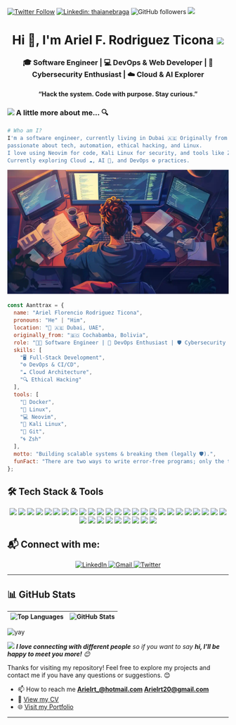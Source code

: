 [![Twitter Follow](https://img.shields.io/twitter/follow/_aanttrax_?label=Follow&link=https://twitter.com/_aanttrax_/)](https://twitter.com/_aanttrax_/)
[![Linkedin: thaianebraga](https://img.shields.io/badge/-ariel-blue?style=flat-square&logo=Linkedin&logoColor=white&link=https://www.linkedin.com/in/ariel-rodriguez-ticona/)](https://www.linkedin.com/in/ariel-rodriguez-ticona/)
![GitHub followers](https://img.shields.io/github/followers/Aanttrax?label=Follow&style=social)
![](https://komarev.com/ghpvc/?username=aanttrax&label=Profile%20views&color=0e75b6&style=flat)

<h1 align="center">Hi 👋, I'm Ariel F. Rodriguez Ticona  <img src="https://media.giphy.com/media/12oufCB0MyZ1Go/giphy.gif" width="50"></h1>
<h3 align="center">🎓 Software Engineer | 💻 DevOps & Web Developer | 🔐 Cybersecurity Enthusiast | ☁️ Cloud & AI Explorer</h3>
<h4 align="center">“Hack the system. Code with purpose. Stay curious.”</h4>

### <img src="https://media.giphy.com/media/VgCDAzcKvsR6OM0uWg/giphy.gif" width="50"> A little more about me... 🔍

```bash
# Who am I?
I'm a software engineer, currently living in Dubai 🇦🇪 Originally from Bolivia 🇧🇴,
passionate about tech, automation, ethical hacking, and Linux. 
I love using Neovim for code, Kali Linux for security, and tools like Zsh & Tmux for efficiency.
Currently exploring Cloud ☁️, AI 🧠, and DevOps ⚙️ practices.
```

<!-- ![Screenshot 1](./screenshots/screenshot1.png)   -->
![Screenshot 2](./screenshots/screenshot2.webp)  
<!-- ![Screenshot 3](./screenshots/screenshot3.jpg)   -->
<!-- ![Screenshot 4](./screenshots/screenshot4.avif) -->
<!-- <div align="center">
    <img src="https://media.giphy.com/media/M9gbBd9nbDrOTu1Mqx/giphy.gif" width="230">
</div> -->


```javascript
const Aanttrax = {
  name: "Ariel Florencio Rodriguez Ticona",
  pronouns: "He" | "Him",
  location: "📍 🇦🇪 Dubai, UAE",
  originally_from: "🇧🇴 Cochabamba, Bolivia",
  role: "🧑‍💻 Software Engineer | 🚀 DevOps Enthusiast | 🛡️ Cybersecurity Explorer",
  skills: [
    "🖥️ Full-Stack Development",
    "⚙️ DevOps & CI/CD",
    "☁️ Cloud Architecture",
    "🔍 Ethical Hacking"
  ],
  tools: [
    "🐳 Docker",
    "🐧 Linux",
    "💻 Neovim",
    "🧪 Kali Linux",
    "🔧 Git",
    "🌀 Zsh"
  ],
  motto: "Building scalable systems & breaking them (legally 🛡️).",
  funFact: "There are two ways to write error-free programs; only the third one works",
};
```

## 🛠️ Tech Stack & Tools

<p align="center">
  <img src="https://img.shields.io/badge/JavaScript-F7DF1E?style=for-the-badge&logo=javascript&logoColor=black" />
  <img src="https://img.shields.io/badge/TypeScript-3178C6?style=for-the-badge&logo=typescript&logoColor=white" />
  <img src="https://img.shields.io/badge/Python-3776AB?style=for-the-badge&logo=python&logoColor=white" />
  <img src="https://img.shields.io/badge/Shell_Script-4EAA25?style=for-the-badge&logo=gnu-bash&logoColor=white" />
  <img src="https://img.shields.io/badge/React-20232A?style=for-the-badge&logo=react&logoColor=61DAFB" />
  <img src="https://img.shields.io/badge/Next.js-000000?style=for-the-badge&logo=nextdotjs&logoColor=white" />
  <img src="https://img.shields.io/badge/Angular-DD0031?style=for-the-badge&logo=angular&logoColor=white" />
  <img src="https://img.shields.io/badge/Tailwind_CSS-38B2AC?style=for-the-badge&logo=tailwind-css&logoColor=white" />
  <img src="https://img.shields.io/badge/Node.js-339933?style=for-the-badge&logo=nodedotjs&logoColor=white" />
  <img src="https://img.shields.io/badge/Express-000000?style=for-the-badge&logo=express&logoColor=white" />
  <img src="https://img.shields.io/badge/NestJS-E0234E?style=for-the-badge&logo=nestjs&logoColor=white" />
  <img src="https://img.shields.io/badge/Prisma-2D3748?style=for-the-badge&logo=prisma&logoColor=white" />
  <img src="https://img.shields.io/badge/PostgreSQL-336791?style=for-the-badge&logo=postgresql&logoColor=white" />
  <img src="https://img.shields.io/badge/MongoDB-4EA94B?style=for-the-badge&logo=mongodb&logoColor=white" />
  <img src="https://img.shields.io/badge/MySQL-4479A1?style=for-the-badge&logo=mysql&logoColor=white" />
  <img src="https://img.shields.io/badge/SQLite-003B57?style=for-the-badge&logo=sqlite&logoColor=white" />
  <img src="https://img.shields.io/badge/AWS-232F3E?style=for-the-badge&logo=amazonaws&logoColor=white" />
  <img src="https://img.shields.io/badge/Google_Cloud-4285F4?style=for-the-badge&logo=googlecloud&logoColor=white" />
  <img src="https://img.shields.io/badge/Docker-2496ED?style=for-the-badge&logo=docker&logoColor=white" />
  <img src="https://img.shields.io/badge/GitHub_Actions-2088FF?style=for-the-badge&logo=githubactions&logoColor=white" />
  <img src="https://img.shields.io/badge/CI/CD-blue?style=for-the-badge&logo=github&logoColor=white" />
  <img src="https://img.shields.io/badge/Linux-%23007ACC?style=for-the-badge&logo=linux&logoColor=white" />
  <img src="https://img.shields.io/badge/Git-F05032?style=for-the-badge&logo=git&logoColor=white" />
  <img src="https://img.shields.io/badge/TensorFlow-FF6F00?style=for-the-badge&logo=tensorflow&logoColor=white" />
  <img src="https://img.shields.io/badge/PyTorch-EE4C2C?style=for-the-badge&logo=pytorch&logoColor=white" />
  <img src="https://img.shields.io/badge/OpenAI-412991?style=for-the-badge&logo=openai&logoColor=white" />
  <img src="https://img.shields.io/badge/scikit--learn-F7931E?style=for-the-badge&logo=scikit-learn&logoColor=white" />
  <img src="https://img.shields.io/badge/Keras-D00000?style=for-the-badge&logo=keras&logoColor=white" />
  <img src="https://img.shields.io/badge/Neovim-57A143?style=for-the-badge&logo=neovim&logoColor=white" />
  <img src="https://img.shields.io/badge/Zsh-89e051?style=for-the-badge&logo=gnu-bash&logoColor=black" />
  <img src="https://img.shields.io/badge/VSCode-007ACC?style=for-the-badge&logo=visualstudiocode&logoColor=white" />
  <img src="https://img.shields.io/badge/Kali_Linux-268BEE?style=for-the-badge&logo=kalilinux&logoColor=white" />
  <img src="https://img.shields.io/badge/Burp_Suite-ff6600?style=for-the-badge&logo=burpsuite&logoColor=white" />
  <img src="https://img.shields.io/badge/Wireshark-1679A7?style=for-the-badge&logo=wireshark&logoColor=white" />
</p>

## 📬 Connect with me:

<p align="center">
  <a href="https://linkedin.com/in/ariel-rodriguez-ticona">
    <img src="https://img.shields.io/badge/LinkedIn-0A66C2?style=for-the-badge&logo=linkedin&logoColor=white" alt="LinkedIn">
  </a>
  <a href="mailto:Arielrt20@gmail.com">
    <img src="https://img.shields.io/badge/Gmail-D14836?style=for-the-badge&logo=gmail&logoColor=white" alt="Gmail">
  </a>
  <a href="https://twitter.com/_aanttrax_">
    <img src="https://img.shields.io/badge/Twitter-1DA1F2?style=for-the-badge&logo=twitter&logoColor=white" alt="Twitter">
  </a>
</p>

---

## 📊 GitHub Stats

| ![Top Languages](https://github-readme-stats-git-masterrstaa-rickstaa.vercel.app/api/top-langs/?username=aanttrax&layout=compact&hide_border=true&title_color=94e2d5&text_color=cdd6f4&bg_color=1e1e2e&langs_count=10) | ![GitHub Stats](https://github-readme-stats.vercel.app/api?username=aanttrax&show_icons=true&count_private=true&hide_border=true&title_color=94e2d5&icon_color=cba6f7&text_color=cdd6f4&bg_color=1e1e2e) |
|---|---|



![yay](https://raw.githubusercontent.com/urbanisierung/urbanisierung/master/that-was-more-work-than-i-thought.svg)

<img style="text-align: center;" src="https://media.giphy.com/media/LnQjpWaON8nhr21vNW/giphy.gif" width="60"> <em><b>I love connecting with different people</b> so if you want to say <b>hi, I'll be happy to meet you more!</b> 😊</em>

Thanks for visiting my repository! Feel free to explore my projects and contact me if you have any questions or suggestions. 😊

- 📫 How to reach me **Arielrt_@hotmail.com Arielrt20@gmail.com**
- 📄 [View my CV](https://drive.google.com/file/d/1vIUz8dj7zTrbF0o3RmfViqfI6_hSey0H/view?usp=drive_link)
- 🌐 [Visit my Portfolio](https://aanttrax.github.io/portfolio/)

---